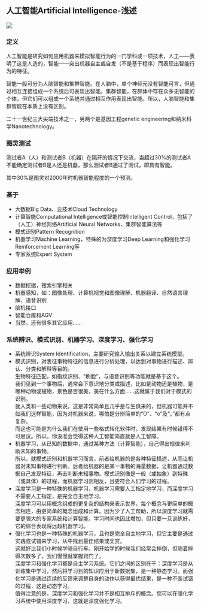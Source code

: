## 人工智能Artificial Intelligence-浅述

![](https://veritas-lux.github.io/ai.png)

### 定义

人工智能是研究如何应用机器来模拟智能行为的一门学科或一项技术，人工——表明了这是人造的，智能——突出机器自主或自发（不是基于程序）而表现出智能行为的特征。

智能一般可分为人脑智能和集群智能。在人脑中，单个神经元没有智能可言，但通过相互连接组成一个系统后可表现出智能。集群智能，在群体中存在众多无智能的个体，但它们可以组成一个系统并通过相互作用表现出智能。所以，人脑智能和集群智能在本质上没有区别。

二十一世纪三大尖端技术之一，另两个是基因工程genetic engineering和纳米科学Nanotechnology。

### 图灵测试

测试者A（人）和测试者B（机器）在隔开的情况下交流，当超过30%的测试者A不能确定测试者B是人还是机器，那么测试者B通过了测试，即具有智能。

其中30%是图灵对2000年时机器智能程度的一个预测。

### 基于

- 大数据Big Data、云技术Cloud Technology
- 计算智能Computational Intelligence或智能控制Intelligent Control，包括了（人工）神经网络Artificial Neural Networks、集群智能算法等
- 模式识别Pattern Recognition
- 机器学习Machine Learning，特殊的为深度学习Deep Learning和强化学习Reinforcement Learning等
- 专家系统Expert System

### 应用举例

- 数据挖据，搜索引擎相关
- 机器感知，如：图像处理、计算机视觉和图像理解、机器翻译、自然语言理解、语音识别
- 脑机接口
- 智能仓库和AGV
- 当然，还有很多其它应用......

### 系统辨识、模式识别、机器学习、深度学习、强化学习

- 系统辨识System Identification，主要研究输入输出关系以建立系统模型。
- 模式识别，对表征事物特征的信息进行分析处理，以达到对事物进行描述、辨认、分类和解释等目的。  
生物特征匹配，如指纹识别、“刷脸”，与语音识别等功能就是基于这个。  
我们见到一个事物后，通常会下意识地分类或描述，比如是动物还是植物，是哪种动物或植物，景色是否很美，美在什么方面……这就属于我们对于模式的识别。  
就人类和一些动物来说，这是非常简单且几乎是与生俱来的，但机器可能并不如我们这样智能，因为对机器来说，哪怕是分辨简单的“O”、“o”及“。”都有点复杂。  
而这也可能是为什么我们在使用一些格式转化软件时，发现结果有时候错得不可思议。所以，你没准会觉得这种人工智能简直就是人工智障。
- 机器学习，从已知的数据中，通过某种方法（计算智能），自己得出规律来判断未知的事物。  
所以，就模式识别和机器学习而言，前者给机器的是各种特征描述，从而让机器对未知事物进行判断。后者给机器的是某一事物的海量数据，让机器通过数据自己发现特征，再去判断未知事物。模式识别像是一般（或抽象）到特殊（或具体）的过程，而机器学习则相反，且更符合人们学习的过程。
- 深度学习是一种特殊的机器学习，机器学习需要人工指定地学习，而深度学习不需要人工指定，是完全自主地学习。  
深度学习可以用概念组成的更复杂的结构来表示世界，每个概念与更简单的概念相连，由更简单的概念组成和计算。因为少了人工帮助，所以深度学习就需要更强大的专家系统和计算智能，学习时间也因此增加，但只要一旦训练好，它的综合表现将远超机器学习。
- 强化学习也是一种特殊的机器学习，且也是完全自主地学习，但它主要是通过实践或试错来学习，从中找到最佳结果或奖赏。  
这就好比我们小时候学骑自行车。刚开始学的时候我们经常会摔倒，但随着摔得次数多了，我们慢慢就掌握窍门了。  
深度学习和强化学习都是自主学习系统。它们之间的区别在于：深度学习是从训练集中学习，然后将学习到的知识应用于新数据集，是一种静态学习。而强化学习是通过连续的反馈来调整自身的动作以获得最优结果，是一种不断试错的过程，这是动态学习。  
值得注意的是，深度学习和强化学习并不是相互排斥的概念。您可以在强化学习系统中使用深度学习，这就是深度强化学习。
